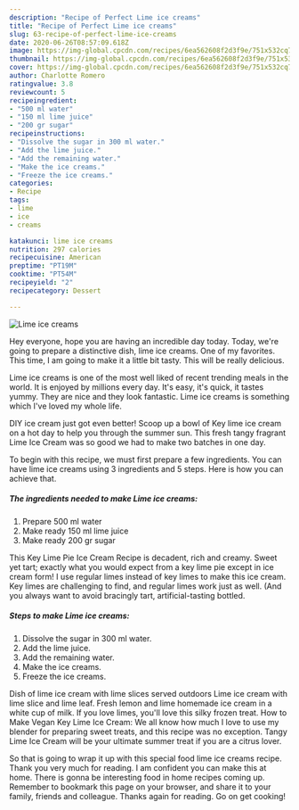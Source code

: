 ```yaml
---
description: "Recipe of Perfect Lime ice creams"
title: "Recipe of Perfect Lime ice creams"
slug: 63-recipe-of-perfect-lime-ice-creams
date: 2020-06-26T08:57:09.618Z
image: https://img-global.cpcdn.com/recipes/6ea562608f2d3f9e/751x532cq70/lime-ice-creams-recipe-main-photo.jpg
thumbnail: https://img-global.cpcdn.com/recipes/6ea562608f2d3f9e/751x532cq70/lime-ice-creams-recipe-main-photo.jpg
cover: https://img-global.cpcdn.com/recipes/6ea562608f2d3f9e/751x532cq70/lime-ice-creams-recipe-main-photo.jpg
author: Charlotte Romero
ratingvalue: 3.8
reviewcount: 5
recipeingredient:
- "500 ml water"
- "150 ml lime juice"
- "200 gr sugar"
recipeinstructions:
- "Dissolve the sugar in 300 ml water."
- "Add the lime juice."
- "Add the remaining water."
- "Make the ice creams."
- "Freeze the ice creams."
categories:
- Recipe
tags:
- lime
- ice
- creams

katakunci: lime ice creams 
nutrition: 297 calories
recipecuisine: American
preptime: "PT19M"
cooktime: "PT54M"
recipeyield: "2"
recipecategory: Dessert

---
```



![Lime ice creams](https://img-global.cpcdn.com/recipes/6ea562608f2d3f9e/751x532cq70/lime-ice-creams-recipe-main-photo.jpg)

Hey everyone, hope you are having an incredible day today. Today, we're going to prepare a distinctive dish, lime ice creams. One of my favorites. This time, I am going to make it a little bit tasty. This will be really delicious.

Lime ice creams is one of the most well liked of recent trending meals in the world. It is enjoyed by millions every day. It's easy, it's quick, it tastes yummy. They are nice and they look fantastic. Lime ice creams is something which I've loved my whole life.

DIY ice cream just got even better! Scoop up a bowl of Key lime ice cream on a hot day to help you through the summer sun. This fresh tangy fragrant Lime Ice Cream was so good we had to make two batches in one day.


To begin with this recipe, we must first prepare a few ingredients. You can have lime ice creams using 3 ingredients and 5 steps. Here is how you can achieve that.

##### The ingredients needed to make Lime ice creams:

1. Prepare 500 ml water
1. Make ready 150 ml lime juice
1. Make ready 200 gr sugar


This Key Lime Pie Ice Cream Recipe is decadent, rich and creamy. Sweet yet tart; exactly what you would expect from a key lime pie except in ice cream form! I use regular limes instead of key limes to make this ice cream. Key limes are challenging to find, and regular limes work just as well. (And you always want to avoid bracingly tart, artificial-tasting bottled. 

##### Steps to make Lime ice creams:

1. Dissolve the sugar in 300 ml water.
1. Add the lime juice.
1. Add the remaining water.
1. Make the ice creams.
1. Freeze the ice creams.


Dish of lime ice cream with lime slices served outdoors Lime ice cream with lime slice and lime leaf. Fresh lemon and lime homemade ice cream in a white cup of milk. If you love limes, you&#39;ll love this silky frozen treat. How to Make Vegan Key Lime Ice Cream: We all know how much I love to use my blender for preparing sweet treats, and this recipe was no exception. Tangy Lime Ice Cream will be your ultimate summer treat if you are a citrus lover. 

So that is going to wrap it up with this special food lime ice creams recipe. Thank you very much for reading. I am confident you can make this at home. There is gonna be interesting food in home recipes coming up. Remember to bookmark this page on your browser, and share it to your family, friends and colleague. Thanks again for reading. Go on get cooking!
